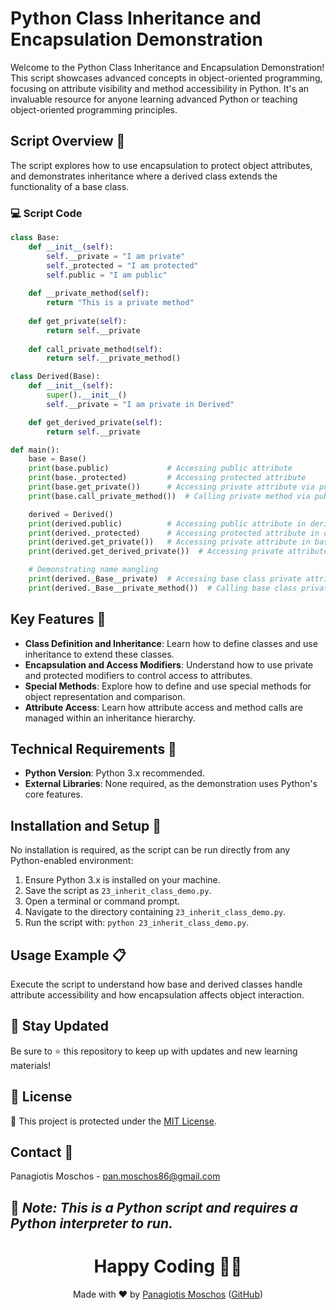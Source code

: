 # Python Class Inheritance and Encapsulation Demonstration

Welcome to the Python Class Inheritance and Encapsulation Demonstration! This script showcases advanced concepts in object-oriented programming, focusing on attribute visibility and method accessibility in Python. It's an invaluable resource for anyone learning advanced Python or teaching object-oriented programming principles.

## Script Overview 📘

The script explores how to use encapsulation to protect object attributes, and demonstrates inheritance where a derived class extends the functionality of a base class.

### :computer: Script Code

```python
class Base:
    def __init__(self):
        self.__private = "I am private"
        self._protected = "I am protected"
        self.public = "I am public"
    
    def __private_method(self):
        return "This is a private method"
    
    def get_private(self):
        return self.__private
    
    def call_private_method(self):
        return self.__private_method()

class Derived(Base):
    def __init__(self):
        super().__init__()
        self.__private = "I am private in Derived"

    def get_derived_private(self):
        return self.__private

def main():
    base = Base()
    print(base.public)             # Accessing public attribute
    print(base._protected)         # Accessing protected attribute
    print(base.get_private())      # Accessing private attribute via public method
    print(base.call_private_method())  # Calling private method via public method

    derived = Derived()
    print(derived.public)          # Accessing public attribute in derived class
    print(derived._protected)      # Accessing protected attribute in derived class
    print(derived.get_private())   # Accessing private attribute in base class via public method
    print(derived.get_derived_private())  # Accessing private attribute in derived class

    # Demonstrating name mangling
    print(derived._Base__private)  # Accessing base class private attribute directly
    print(derived._Base__private_method())  # Calling base class private method directly
```

## Key Features 🌟
- **Class Definition and Inheritance**: Learn how to define classes and use inheritance to extend these classes.
- **Encapsulation and Access Modifiers**: Understand how to use private and protected modifiers to control access to attributes.
- **Special Methods**: Explore how to define and use special methods for object representation and comparison.
- **Attribute Access**: Learn how attribute access and method calls are managed within an inheritance hierarchy.

## Technical Requirements 🔧
- **Python Version**: Python 3.x recommended.
- **External Libraries**: None required, as the demonstration uses Python's core features.

## Installation and Setup 🚀
No installation is required, as the script can be run directly from any Python-enabled environment:

1. Ensure Python 3.x is installed on your machine.
2. Save the script as `23_inherit_class_demo.py`.
3. Open a terminal or command prompt.
4. Navigate to the directory containing `23_inherit_class_demo.py`.
5. Run the script with: `python 23_inherit_class_demo.py`.

## Usage Example 📋
Execute the script to understand how base and derived classes handle attribute accessibility and how encapsulation affects object interaction.

## 📢 Stay Updated
Be sure to ⭐ this repository to keep up with updates and new learning materials!

## 📄 License
🔐 This project is protected under the [MIT License](https://mit-license.org/).

## Contact 📧
Panagiotis Moschos - pan.moschos86@gmail.com

🔗 *Note: This is a Python script and requires a Python interpreter to run.*
---
<h1 align="center">Happy Coding 👨‍💻</h1>

<p align="center">
  Made with ❤️ by <a href="https://www.linkedin.com/in/panagiotis-moschos">Panagiotis Moschos</a> (<a href="https://github.com/pmoschos">GitHub</a>)
</p>